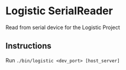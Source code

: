 Logistic SerialReader
=====================

Read from serial device for the Logistic Project

Instructions
------------

Run `./bin/logistic <dev_port> [host_server]`